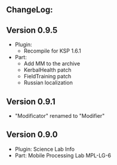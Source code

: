 ## ChangeLog:

## Version 0.9.5
 * Plugin: 
   * Recompile for KSP 1.6.1
 * Part: 
   * Add MM to the archive
   * KerbalHealth patch
   * FieldTraining patch
   * Russian localization

## Version 0.9.1
 * "Modificator" renamed to "Modifier" 

## Version 0.9.0
 * Plugin: Science Lab Info
 * Part:   Mobile Processing Lab MPL-LG-6
